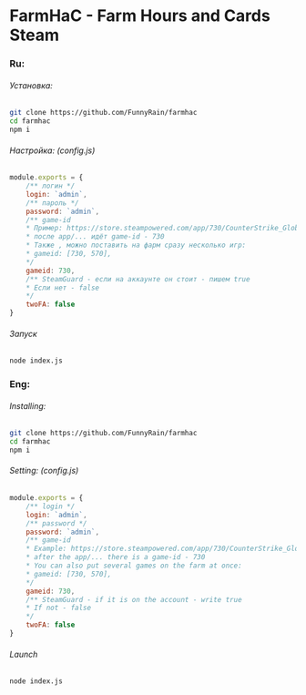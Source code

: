 # FarmHaC - Farm Hours and Cards Steam
### Ru: 
###### Установка: 
```bash
git clone https://github.com/FunnyRain/farmhac
cd farmhac
npm i
```
###### Настройка: (config.js)
```js
module.exports = {
    /** логин */
    login: `admin`,
    /** пароль */
    password: `admin`,
    /** game-id
    * Пример: https://store.steampowered.com/app/730/CounterStrike_Global_Offensive/
    * после app/... идёт game-id - 730
    * Также , можно поставить на фарм сразу несколько игр: 
    * gameid: [730, 570],
    */
    gameid: 730,
    /** SteamGuard - если на аккаунте он стоит - пишем true
    * Если нет - false
    */
    twoFA: false
}
```
###### Запуск 
```bash
node index.js
```
### Eng: 
###### Installing: 
```bash
git clone https://github.com/FunnyRain/farmhac
cd farmhac
npm i
```
###### Setting: (config.js)
```js
module.exports = {
    /** login */
    login: `admin`,
    /** password */
    password: `admin`,
    /** game-id
    * Example: https://store.steampowered.com/app/730/CounterStrike_Global_Offensive/
    * after the app/... there is a game-id - 730
    * You can also put several games on the farm at once:
    * gameid: [730, 570],
    */
    gameid: 730,
    /** SteamGuard - if it is on the account - write true
    * If not - false
    */
    twoFA: false
}
```
###### Launch 
```bash
node index.js
```